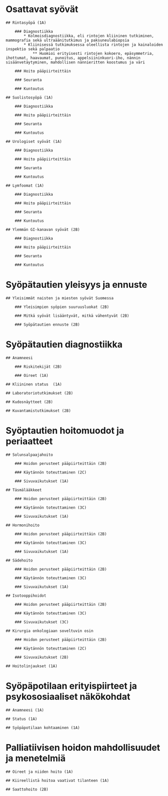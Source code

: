 # Osattavat syövät

    ## Rintasyöpä (1A)

        ### Diagnostiikka
            * Kolmoisdiagnostiikka, eli rintojen kliininen tutkiminen, mammografia sekä ultraäänitutkimus ja paksuneulabiopsia
            * Kliinisessä tutkimuksessa oleellista rintojen ja kainaloiden inspektio sekä palpaatio
                ** Huomioi erityisesti rintojen kokoero, epäsymmetria, ihottumat, haavaumat, punoitus, appelsiininkuori-iho, nännin sisäänvetäytyminen, mahdollisen nännieritten koostumus ja väri
        
        ### Hoito pääpiirteittäin

        ### Seuranta

        ### Kuntoutus

    ## Suolistosyöpä (1A)

        ### Diagnostiikka

        ### Hoito pääpiirteittäin

        ### Seuranta

        ### Kuntoutus

    ## Urologiset syövät (1A)

        ### Diagnostiikka

        ### Hoito pääpiirteittäin

        ### Seuranta

        ### Kuntoutus

    ## Lymfoomat (1A)

        ### Diagnostiikka

        ### Hoito pääpiirteittäin

        ### Seuranta

        ### Kuntoutus

    ## Ylemmän GI-kanavan syövät (2B)

        ### Diagnostiikka

        ### Hoito pääpiirteittäin

        ### Seuranta

        ### Kuntoutus

# Syöpätautien yleisyys ja ennuste

    ## Yleisimmät naisten ja miesten syövät Suomessa
    
        ### Yleisimpien syöpien suuruusluokat (2B)
        
        ### Mitkä syövät lisääntyvät, mitkä vähentyvät (2B)
        
        ### Syöpätautien ennuste (2B)
        
# Syöpätautien diagnostiikka

    ## Anamneesi
    
        ### Riskitekijät (2B)
        
        ### Oireet (1A)
        
    ## Kliininen status  (1A)
    
    ## Laboratoriotutkimukset (2B)
    
    ## Kudosnäytteet (2B)
    
    ## Kuvantamistutkimukset (2B)
    
# Syöptautien hoitomuodot ja periaatteet

    ## Solunsalpaajahoito
    
        ### Hoidon perusteet pääpiirteittäin (2B)
        
        ### Käytännön toteuttaminen (2C)
        
        ### Sivuvaikutukset (1A)
        
    ## Täsmälääkkeet
    
        ### Hoidon perusteet pääpiirteittäin (2B)
        
        ### Käytännön toteuttaminen (3C)
        
        ### Sivuvaikutukset (1A)
        
    ## Hormonihoito

        ### Hoidon perusteet pääpiirteittäin (2B)
        
        ### Käytännön toteuttaminen (3C)
        
        ### Sivuvaikutukset (1A)
        
    ## Sädehoito

        ### Hoidon perusteet pääpiirteittäin (2B)
        
        ### Käytännön toteuttaminen (3C)
        
        ### Sivuvaikutukset (1A)
        
    ## Isotooppihoidot

        ### Hoidon perusteet pääpiirteittäin (2B)
        
        ### Käytännön toteuttaminen (3C)
        
        ### Sivuvaikutukset (3C)
        
    ## Kirurgia onkologiaan soveltuvin osin
        
        ### Hoidon perusteet pääpiirteittäin (2B)
        
        ### Käytännön toteuttaminen (2C)
        
        ### Sivuvaikutukset (2B)
        
    ## Hoitolinjaukset (1A)
    
# Syöpäpotilaan erityispiirteet ja psykososiaaliset näkökohdat

    ## Anamneesi (1A)
    
    ## Status (1A)
    
    ## Syöpäpotilaan kohtaaminen (1A)
    
# Palliatiivisen hoidon mahdollisuudet ja menetelmiä

    ## Oireet ja niiden hoito (1A)
    
    ## Kiireellistä hoitoa vaativat tilanteen (1A)
    
    ## Saattohoito (2B)
